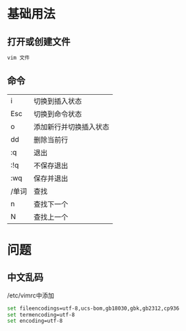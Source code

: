 # 基础用法
## 打开或创建文件
```sh
vim 文件
```
## 命令
|||
-|-
i|切换到插入状态
Esc|切换到命令状态
o|添加新行并切换插入状态
dd|删除当前行
:q|退出
:!q|不保存退出
:wq|保存并退出
/单词|查找
n|查找下一个
N|查找上一个
# 问题
## 中文乱码
/etc/vimrc中添加
```sh
set fileencodings=utf-8,ucs-bom,gb18030,gbk,gb2312,cp936
set termencoding=utf-8
set encoding=utf-8
```